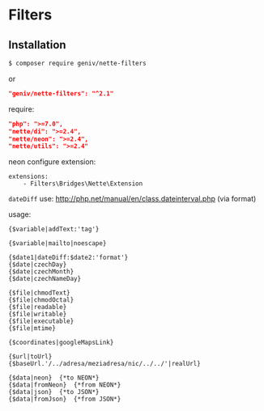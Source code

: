 Filters
=======

Installation
------------
```sh
$ composer require geniv/nette-filters
```
or
```json
"geniv/nette-filters": "^2.1"
```

require:
```json
"php": ">=7.0",
"nette/di": ">=2.4",
"nette/neon": ">=2.4",
"nette/utils": ">=2.4"
```

neon configure extension:
```neon
extensions:
    - Filters\Bridges\Nette\Extension
```

`dateDiff` use: http://php.net/manual/en/class.dateinterval.php (via format)

usage:
```latte
{$variable|addText:'tag'}

{$variable|mailto|noescape}

{$date1|dateDiff:$date2:'format'}
{$date|czechDay}
{$date|czechMonth}
{$date|czechNameDay}

{$file|chmodText}
{$file|chmodOctal}
{$file|readable}
{$file|writable}
{$file|executable}
{$file|mtime}

{$coordinates|googleMapsLink}

{$url|toUrl}
{$baseUrl.'/../adresa/meziadresa/nic/../../'|realUrl}

{$data|neon}  {*to NEON*}
{$data|fromNeon}  {*from NEON*}
{$data|json}  {*to JSON*}
{$data|fromJson}  {*from JSON*}
```
